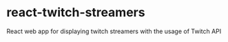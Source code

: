 # react-twitch-streamers

React web app for displaying twitch streamers with the usage of Twitch API
